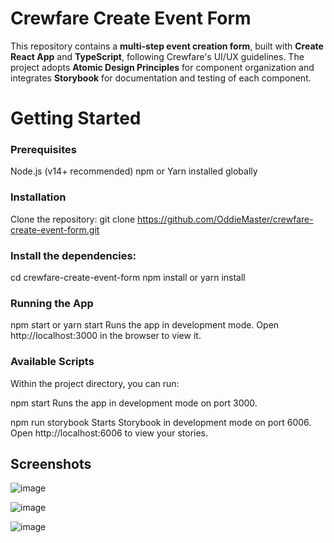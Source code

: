 # Crewfare Create Event Form

This repository contains a **multi-step event creation form**, built with **Create React App** and **TypeScript**, following Crewfare's UI/UX guidelines. The project adopts **Atomic Design Principles** for component organization and integrates **Storybook** for documentation and testing of each component.

# Getting Started

### Prerequisites

Node.js (v14+ recommended)
npm or Yarn installed globally

### Installation

Clone the repository:
git clone https://github.com/OddieMaster/crewfare-create-event-form.git

### Install the dependencies:

cd crewfare-create-event-form
npm install or yarn install 

### Running the App

npm start or yarn start
Runs the app in development mode.
Open http://localhost:3000 in the browser to view it.


### Available Scripts
Within the project directory, you can run:

npm start
Runs the app in development mode on port 3000.

npm run storybook
Starts Storybook in development mode on port 6006.
Open http://localhost:6006 to view your stories.


## Screenshots

![image](https://github.com/user-attachments/assets/e9fc0d39-9647-4a39-99a8-f865d6d8a920)

![image](https://github.com/user-attachments/assets/9225bc7c-bfa7-4e6c-9d04-2f117e285d1b)

![image](https://github.com/user-attachments/assets/e4a9ee09-b471-4f70-93d4-da7a6c34c53b)



